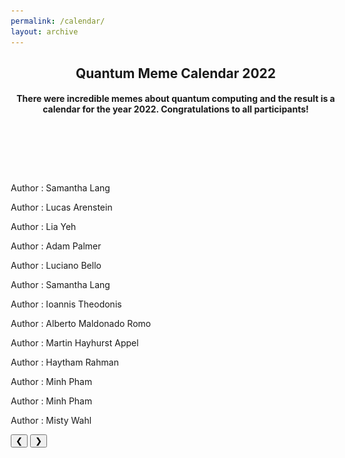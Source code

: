 ```yaml
---
permalink: /calendar/
layout: archive
---
```


<link href="/assets/css/areas.css" rel="stylesheet" type="text/css">
<link rel="stylesheet" href="http://netdna.bootstrapcdn.com/font-awesome/4.7.0/css/font-awesome.min.css">
<link rel="stylesheet" href="http://netdna.bootstrapcdn.com/bootstrap/3.3.7/css/bootstrap.min.css">
<link href="http://www.jqueryscript.net/css/jquerysctipttop.css" rel="stylesheet" type="text/css">
<link rel="stylesheet" href="https://www.w3schools.com/w3css/4/w3.css">

<script src="https://cdn.mathjax.org/mathjax/latest/MathJax.js?config=TeX-AMS-MML_HTMLorMML" type="text/javascript"></script>
<style>
.button {
  background-color: #4CAF50; /* Green */
  border: none;
  color: white;
  padding: 16px 32px;
  text-align: center;
  text-decoration: none;
  display: inline-block;
  font-size: 16px;
  margin: 4px 2px;
  transition-duration: 0.4s;
  cursor: pointer;
}

.qontributor {
  background-color: white;
  color: black;
  border: 2px solid #6d2f15;
  width: 48%;
}
.qontributor:hover {
  background-color: #6d2f15;
  color: white;
  width: 48%;
}


.qurator {
  background-color: white;
  color: black;
  border: 2px solid #005853;
  width: 48%;
}
.qurator:hover {
  background-color: #005853;
  color: white;
  width: 48%;
}

* {
  box-sizing: border-box;
}

.column {
  float: left;
  width: 50%;
  padding: 5px;
}

/* Clearfix (clear floats) */
.row::after {
  content: "";
  clear: both;
  display: table;
}

.page__footer {color: #FFFFFF;font-size: 16px;}
.site-logo img {
  max-height: 4rem;
}

.page__footer-copyright {
  font-size: 20px;
}


div p{
text-align: justify;”
}
	
.archive{
display: flex;
align-items: center;
flex-direction: column;
}	
	

.mySlides {display:none;}
</style>
<!-- Header -->
<header class="w3-display-container w3-content w3-wide" id="home">
<div class="w3-container w3-padding-32" id="projects" style="width: 55vw;">
    <h2 class="w3-border-bottom w3-border-light-grey w3-padding-16">Quantum Meme Calendar 2022</h2>
    <h4>There were incredible memes about quantum computing and the result is a calendar for the year 2022. Congratulations to all participants!</h4>
  </div>
<br> <br>
</header>


<div class="w3-content w3-display-container">
<div >
  <a href="https://qartgen.herokuapp.com/"><img class="mySlides" src="/assets/images/calendar_2022/cover_2022.svg" style="width:100%"></a>
  <div class="container">
  <p>Author :  Samantha Lang</p>
  </div>
</div>

<div class="w3-content w3-display-container">
<div >
  <img class="mySlides" src="/assets/images/calendar_2022/january_2022.png" style="width:100%">
  <div class="container">
  <p>Author :  Lucas Arenstein</p>
  </div>
</div>

<div class="w3-content w3-display-container">
<div >
  <a href="https://youtu.be/APx-WCMRKzg"><img class="mySlides" src="/assets/images/calendar_2022/february_2022.svg" style="width:100%"></a>
  <div class="container">
  <p>Author :  Lia Yeh</p>
  </div>
</div>


<div class="w3-content w3-display-container">
<div >
  <img class="mySlides" src="/assets/images/calendar_2022/march_2022.png" style="width:100%">
  <div class="container">
  <p>Author :  Adam Palmer </p>
  </div>
</div>



<div class="w3-content w3-display-container">
<div >
  <img class="mySlides" src="/assets/images/calendar_2022/april_2022.png" style="width:100%">
  <div class="container">
  <p>Author :  Luciano Bello</p>
  </div>
</div>  
  

<div class="w3-content w3-display-container">
<div >
  <img class="mySlides" src="/assets/images/calendar_2022/may_2022.png" style="width:100%">
  <div class="container">
  <p>Author :  Samantha Lang</p>
  </div>
</div>  


<div class="w3-content w3-display-container">
<div >
  <img class="mySlides" src="/assets/images/calendar_2022/june_2022.png" style="width:100%">
  <div class="container">
  <p>Author :  Ioannis Theodonis</p>
  </div>
</div>  

<div class="w3-content w3-display-container">
<div >
  <img class="mySlides" src="/assets/images/calendar_2022/july_2022.png" style="width:100%">
  <div class="container">
  <p>Author :  Alberto Maldonado Romo</p>
  </div>
</div>  

<div class="w3-content w3-display-container">
<div >
  <img class="mySlides" src="/assets/images/calendar_2022/august_2022.png" style="width:100%">
  <div class="container">
  <p>Author :  Martin Hayhurst Appel</p>
  </div>
</div>  


<div class="w3-content w3-display-container">
<div >
  <img class="mySlides" src="/assets/images/calendar_2022/september_2022.png" style="width:100%">
  <div class="container">
  <p>Author :  Haytham Rahman</p>
  </div>
</div>  

<div class="w3-content w3-display-container">
<div >
  <img class="mySlides" src="/assets/images/calendar_2022/october_2022.png" style="width:100%">
  <div class="container">
  <p>Author :  Minh Pham</p>
  </div>
</div>  


<div class="w3-content w3-display-container">
<div >
  <img class="mySlides" src="/assets/images/calendar_2022/november_2022.png" style="width:100%">
  <div class="container">
  <p>Author :  Minh Pham</p>
  </div>
</div>  


<div class="w3-content w3-display-container">
<div >
  <img class="mySlides" src="/assets/images/calendar_2022/december_2022.png" style="width:100%">
  <div class="container">
  <p>Author :  Misty Wahl</p>
  </div>
</div>  





<button class="w3-button w3-black w3-display-left" onclick="plusDivs(-1)">&#10094;</button>
<button class="w3-button w3-black w3-display-right" onclick="plusDivs(1)">&#10095;</button>
</div>




<script>
var slideIndex = 1;
showDivs(slideIndex);

function plusDivs(n) {
  showDivs(slideIndex += n);
}

function showDivs(n) {
  var i;
  var x = document.getElementsByClassName("mySlides");
  if (n > x.length) {slideIndex = 1}
  if (n < 1) {slideIndex = x.length}
  for (i = 0; i < x.length; i++) {
    x[i].style.display = "none";  
  }
  x[slideIndex-1].style.display = "block";  
}
</script>
<!-- End page content -->
